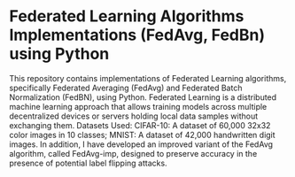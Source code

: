 # Federated Learning Algorithms Implementations (FedAvg, FedBn) using Python
This repository contains implementations of Federated Learning algorithms, specifically Federated Averaging (FedAvg) and Federated Batch Normalization (FedBN), using Python. Federated Learning is a distributed machine learning approach that allows training models across multiple decentralized devices or servers holding local data samples without exchanging them.
Datasets Used:
CIFAR-10: A dataset of 60,000 32x32 color images in 10 classes;
MNIST: A dataset of 42,000 handwritten digit images. In addition, I have developed an improved variant of the FedAvg algorithm, called FedAvg-imp, designed to preserve accuracy in the presence of potential label flipping attacks.
